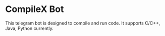 # CompileX Bot
This telegram bot is designed to compile and run code. It supports C/C++, Java, Python currently.
